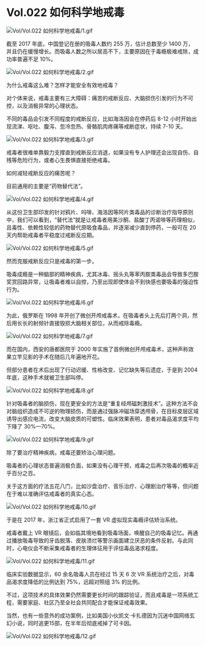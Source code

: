 # Vol.022 如何科学地戒毒

![Vol/Vol.022 如何科学地戒毒/1.gif](https://cdn.jsdelivr.net/gh/ipaperclip-icu/static/image/文字稿/Vol/Vol.022%20如何科学地戒毒/1.gif)

截至 2017 年底，中国登记在册的吸毒人数约 255 万，估计总数至少 1400 万，并且仍在缓慢增长。而吸毒人数之所以居高不下，主要原因在于毒瘾极难戒除，成功率普遍不足 10%。

![Vol/Vol.022 如何科学地戒毒/2.gif](https://cdn.jsdelivr.net/gh/ipaperclip-icu/static/image/文字稿/Vol/Vol.022%20如何科学地戒毒/2.gif)

为什么戒毒这么难？怎样才能安全有效地戒毒？

对个体来说，戒毒主要有三大障碍：痛苦的戒断反应、大脑损伤引发的行为不可控，以及消极异常的心理状态。

不同的毒品会引发不同程度的戒断反应，比如海洛因会在停药后 8-12 小时开始出现流涕、呕吐、腹泻、忽冷忽热、骨骼肌肉疼痛等戒断症状，持续 7-10 天。

![Vol/Vol.022 如何科学地戒毒/3.gif](https://cdn.jsdelivr.net/gh/ipaperclip-icu/static/image/文字稿/Vol/Vol.022%20如何科学地戒毒/3.gif)

戒毒者很难单靠毅力支撑直到戒断反应消退，如果没有专人护理还会出现自伤、自残等危险行为，或者心生畏惧直接拒绝戒毒。

如何减轻戒断反应的痛苦呢？

目前通用的主要是“药物替代法”。

![Vol/Vol.022 如何科学地戒毒/4.gif](https://cdn.jsdelivr.net/gh/ipaperclip-icu/static/image/文字稿/Vol/Vol.022%20如何科学地戒毒/4.gif)

从这份卫生部印发的针对鸦片、吗啡、海洛因等阿片类毒品的诊断治疗指导原则中，我们可以看到，“替代法”就是让戒毒者用美沙酮、盐酸丁丙诺啡等药理相似，且毒性、依赖性较低的药物替代原吸食毒品，并逐渐减少直到停药，一般可在 20 天内帮助戒毒者平稳度过戒断反应期。

![Vol/Vol.022 如何科学地戒毒/5.gif](https://cdn.jsdelivr.net/gh/ipaperclip-icu/static/image/文字稿/Vol/Vol.022%20如何科学地戒毒/5.gif)

然而克服戒断反应只是戒毒的第一步。

吸毒成瘾是一种脑部的精神疾病，尤其冰毒、摇头丸等苯丙胺类毒品会导致多巴胺奖赏回路异常，让吸毒者难以自控，乃至出现即使体会不到快感也要吸毒的强迫性行为。

![Vol/Vol.022 如何科学地戒毒/6.gif](https://cdn.jsdelivr.net/gh/ipaperclip-icu/static/image/文字稿/Vol/Vol.022%20如何科学地戒毒/6.gif)

为此，俄罗斯在 1998 年开创了微创开颅戒毒术，在吸毒者头上先后打两个洞，然后用长长的射频针直接毁损大脑相关部位，从而戒除毒瘾。

![Vol/Vol.022 如何科学地戒毒/7.gif](https://cdn.jsdelivr.net/gh/ipaperclip-icu/static/image/文字稿/Vol/Vol.022%20如何科学地戒毒/7.gif)

而在国内，西安的唐都医院于 2000 年实施了首例微创开颅戒毒术，这种声称效果立竿见影的手术在随后几年遍地开花。

但部分患者在术后出现了行动迟缓、性格改变、记忆缺失等后遗症，于是到 2004 年底，这种手术就被卫生部叫停。

![Vol/Vol.022 如何科学地戒毒/8.gif](https://cdn.jsdelivr.net/gh/ipaperclip-icu/static/image/文字稿/Vol/Vol.022%20如何科学地戒毒/8.gif)

针对吸毒者的脑损伤，现在更安全的方法是“重复经颅磁刺激技术”。这种方法不会对脑组织造成不可逆的物理损伤，而是通过强脉冲磁场穿透颅骨，在目标皮层区域诱导出感应电流，改变大脑皮质的可塑性。临床效果表明，患者对毒品渴求度平均下降了 30%—70%。

![Vol/Vol.022 如何科学地戒毒/9.gif](https://cdn.jsdelivr.net/gh/ipaperclip-icu/static/image/文字稿/Vol/Vol.022%20如何科学地戒毒/9.gif)

除了要治疗精神疾病，戒毒还要矫治心理问题。

吸毒者的心理状态普遍消极负面，如果没有心理干预，戒毒之后再次吸毒的概率近乎百分之百。

关于这方面的疗法五花八门，比如沙盘治疗、音乐治疗、心理剧治疗等等，但问题在于难以准确评估戒毒者的真实心态。

![Vol/Vol.022 如何科学地戒毒/10.gif](https://cdn.jsdelivr.net/gh/ipaperclip-icu/static/image/文字稿/Vol/Vol.022%20如何科学地戒毒/10.gif)

于是在 2017 年，浙江省正式启用了一套 VR 虚拟现实毒瘾评估矫治系统。

戒毒者戴上 VR 眼镜后，会如临其境地看到吸毒场面，唤醒自己的吸毒记忆。再通过播放吸毒导致的牙齿脱落、皮肤溃烂等警示画面建立厌恶的条件反射。与此同时，心电仪会不断采集戒毒者的生理体征用于评估毒品渴求程度。

![Vol/Vol.022 如何科学地戒毒/11.gif](https://cdn.jsdelivr.net/gh/ipaperclip-icu/static/image/文字稿/Vol/Vol.022%20如何科学地戒毒/11.gif)

临床实验数据显示，60 余名吸毒人员在经过 15 天 6 次 VR 系统治疗之后，对毒品渴求度降低的比例达到 75%，远超对照组 3% 的比例。

不过，这项技术的具体效果仍然需要更长时间的跟踪验证，而且戒毒是一项系统工程，需要家庭、社区乃至全社会共同配合才能保证戒毒效果。

当然，也有一些意外的成功案例，比如美国小伙凯文·卡扎德因为沉迷中国网络玄幻小说，同时追更15部，在半年后彻底戒掉了可卡因。

![Vol/Vol.022 如何科学地戒毒/12.gif](https://cdn.jsdelivr.net/gh/ipaperclip-icu/static/image/文字稿/Vol/Vol.022%20如何科学地戒毒/12.gif)
